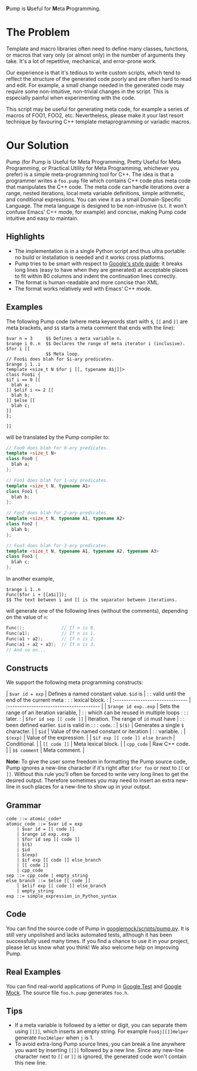 <b>P</b>ump is <b>U</b>seful for <b>M</b>eta <b>P</b>rogramming.

<!-- GOOGLETEST_CM0035 DO NOT DELETE -->

# The Problem

Template and macro libraries often need to define many classes, functions, or
macros that vary only (or almost only) in the number of arguments they take.
It's a lot of repetitive, mechanical, and error-prone work.

Our experience is that it's tedious to write custom scripts, which tend to
reflect the structure of the generated code poorly and are often hard to
read and edit. For example, a small change needed in the generated code
may require some non-intuitive, non-trivial changes in the script. This is
especially painful when experimenting with the code.

This script may be useful for generating meta code, for example a series of
macros of FOO1, FOO2, etc. Nevertheless, please make it your last resort
technique by favouring C++ template metaprogramming or variadic macros.

# Our Solution

Pump (for Pump is Useful for Meta Programming, Pretty Useful for Meta
Programming, or Practical Utility for Meta Programming, whichever you prefer) is
a simple meta-programming tool for C++. The idea is that a programmer writes a
`foo.pump` file which contains C++ code plus meta code that manipulates the C++
code. The meta code can handle iterations over a range, nested iterations, local
meta variable definitions, simple arithmetic, and conditional expressions. You
can view it as a small Domain-Specific Language. The meta language is designed
to be non-intrusive (s.t. it won't confuse Emacs' C++ mode, for example) and
concise, making Pump code intuitive and easy to maintain.

## Highlights

*   The implementation is in a single Python script and thus ultra portable: no
    build or installation is needed and it works cross platforms.
*   Pump tries to be smart with respect to
    [Google's style guide](https://github.com/google/styleguide): it breaks long
    lines (easy to have when they are generated) at acceptable places to fit
    within 80 columns and indent the continuation lines correctly.
*   The format is human-readable and more concise than XML.
*   The format works relatively well with Emacs' C++ mode.

## Examples

The following Pump code (where meta keywords start with `$`, `[[` and `]]` are
meta brackets, and `$$` starts a meta comment that ends with the line):

```
$var n = 3     $$ Defines a meta variable n.
$range i 0..n  $$ Declares the range of meta iterator i (inclusive).
$for i [[
               $$ Meta loop.
// Foo$i does blah for $i-ary predicates.
$range j 1..i
template <size_t N $for j [[, typename A$j]]>
class Foo$i {
$if i == 0 [[
  blah a;
]] $elif i <= 2 [[
  blah b;
]] $else [[
  blah c;
]]
};

]]
```

will be translated by the Pump compiler to:

```cpp
// Foo0 does blah for 0-ary predicates.
template <size_t N>
class Foo0 {
  blah a;
};

// Foo1 does blah for 1-ary predicates.
template <size_t N, typename A1>
class Foo1 {
  blah b;
};

// Foo2 does blah for 2-ary predicates.
template <size_t N, typename A1, typename A2>
class Foo2 {
  blah b;
};

// Foo3 does blah for 3-ary predicates.
template <size_t N, typename A1, typename A2, typename A3>
class Foo3 {
  blah c;
};
```

In another example,

```
$range i 1..n
Func($for i + [[a$i]]);
$$ The text between i and [[ is the separator between iterations.
```

will generate one of the following lines (without the comments), depending on
the value of `n`:

```cpp
Func();              // If n is 0.
Func(a1);            // If n is 1.
Func(a1 + a2);       // If n is 2.
Func(a1 + a2 + a3);  // If n is 3.
// And so on...
```

## Constructs

We support the following meta programming constructs:

| `$var id = exp`                  | Defines a named constant value. `$id` is |
:                                  : valid until the end of the current meta  :
:                                  : lexical block.                           :
| :------------------------------- | :--------------------------------------- |
| `$range id exp..exp`             | Sets the range of an iteration variable, |
:                                  : which can be reused in multiple loops    :
:                                  : later.                                   :
| `$for id sep [[ code ]]`         | Iteration. The range of `id` must have   |
:                                  : been defined earlier. `$id` is valid in  :
:                                  : `code`.                                  :
| `$($)`                           | Generates a single `$` character.        |
| `$id`                            | Value of the named constant or iteration |
:                                  : variable.                                :
| `$(exp)`                         | Value of the expression.                 |
| `$if exp [[ code ]] else_branch` | Conditional.                             |
| `[[ code ]]`                     | Meta lexical block.                      |
| `cpp_code`                       | Raw C++ code.                            |
| `$$ comment`                     | Meta comment.                            |

**Note:** To give the user some freedom in formatting the Pump source code, Pump
ignores a new-line character if it's right after `$for foo` or next to `[[` or
`]]`. Without this rule you'll often be forced to write very long lines to get
the desired output. Therefore sometimes you may need to insert an extra new-line
in such places for a new-line to show up in your output.

## Grammar

```ebnf
code ::= atomic_code*
atomic_code ::= $var id = exp
    | $var id = [[ code ]]
    | $range id exp..exp
    | $for id sep [[ code ]]
    | $($)
    | $id
    | $(exp)
    | $if exp [[ code ]] else_branch
    | [[ code ]]
    | cpp_code
sep ::= cpp_code | empty_string
else_branch ::= $else [[ code ]]
    | $elif exp [[ code ]] else_branch
    | empty_string
exp ::= simple_expression_in_Python_syntax
```

## Code

You can find the source code of Pump in
[googlemock/scripts/pump.py](../googlemock/scripts/pump.py). It is still very
unpolished and lacks automated tests, although it has been successfully used
many times. If you find a chance to use it in your project, please let us know
what you think! We also welcome help on improving Pump.

## Real Examples

You can find real-world applications of Pump in
[Google Test](https://github.com/google/googletest/tree/master/googletest) and
[Google Mock](https://github.com/google/googletest/tree/master/googlemock). The
source file `foo.h.pump` generates `foo.h`.

## Tips

*   If a meta variable is followed by a letter or digit, you can separate them
    using `[[]]`, which inserts an empty string. For example `Foo$j[[]]Helper`
    generate `Foo1Helper` when `j` is 1.
*   To avoid extra-long Pump source lines, you can break a line anywhere you
    want by inserting `[[]]` followed by a new line. Since any new-line
    character next to `[[` or `]]` is ignored, the generated code won't contain
    this new line.
